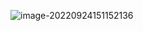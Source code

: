 ![image-20220924151152136](https://manv-typora.oss-cn-hangzhou.aliyuncs.com/typora-imgimage-20220924151152136.png)